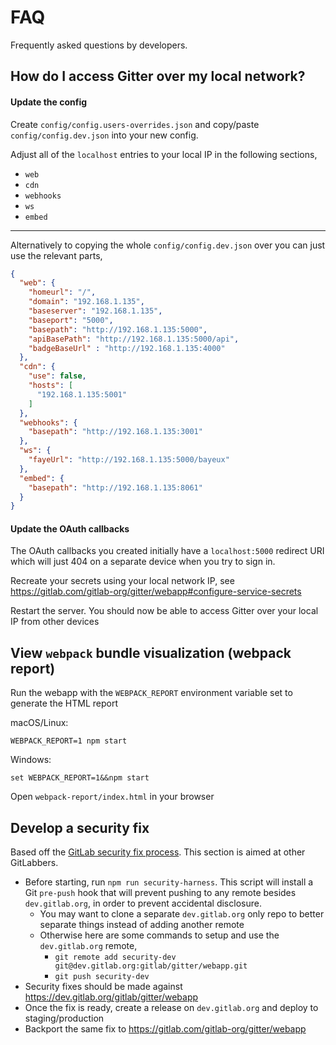# FAQ

Frequently asked questions by developers.

## How do I access Gitter over my local network?

#### Update the config

Create `config/config.users-overrides.json` and copy/paste `config/config.dev.json` into your new config.

Adjust all of the `localhost` entries to your local IP in the following sections,

 - `web`
 - `cdn`
 - `webhooks`
 - `ws`
 - `embed`

---

Alternatively to copying the whole `config/config.dev.json` over you can just use the relevant parts,

```json
{
  "web": {
    "homeurl": "/",
    "domain": "192.168.1.135",
    "baseserver": "192.168.1.135",
    "baseport": "5000",
    "basepath": "http://192.168.1.135:5000",
    "apiBasePath": "http://192.168.1.135:5000/api",
    "badgeBaseUrl" : "http://192.168.1.135:4000"
  },
  "cdn": {
    "use": false,
    "hosts": [
      "192.168.1.135:5001"
    ]
  },
  "webhooks": {
    "basepath": "http://192.168.1.135:3001"
  },
  "ws": {
    "fayeUrl": "http://192.168.1.135:5000/bayeux"
  },
  "embed": {
    "basepath": "http://192.168.1.135:8061"
  }
}
```

#### Update the OAuth callbacks

The OAuth callbacks you created initially have a `localhost:5000` redirect URI
which will just 404 on a separate device when you try to sign in.

Recreate your secrets using your local network IP, see https://gitlab.com/gitlab-org/gitter/webapp#configure-service-secrets

Restart the server. You should now be able to access Gitter over your local IP from other devices


## View `webpack` bundle visualization (webpack report)

Run the webapp with the `WEBPACK_REPORT` environment variable set to generate the HTML report

macOS/Linux:
```
WEBPACK_REPORT=1 npm start
```

Windows:
```
set WEBPACK_REPORT=1&&npm start
```

Open `webpack-report/index.html` in your browser


## Develop a security fix

Based off the [GitLab security fix process](https://gitlab.com/gitlab-org/release/docs/blob/master/general/security/developer.md). This section is aimed at other GitLabbers.

 - Before starting, run `npm run security-harness`. This script will install a Git `pre-push` hook that will prevent
pushing to any remote besides `dev.gitlab.org`, in order to prevent accidental disclosure.
    - You may want to clone a separate `dev.gitlab.org` only repo to better separate things instead of adding another remote
    - Otherwise here are some commands to setup and use the `dev.gitlab.org` remote,
       - `git remote add security-dev git@dev.gitlab.org:gitlab/gitter/webapp.git`
       - `git push security-dev`
 - Security fixes should be made against https://dev.gitlab.org/gitlab/gitter/webapp
 - Once the fix is ready, create a release on `dev.gitlab.org` and deploy to staging/production
 - Backport the same fix to https://gitlab.com/gitlab-org/gitter/webapp
